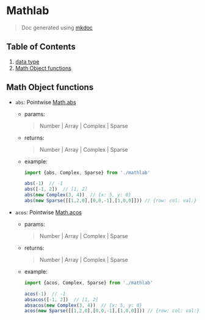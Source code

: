# Mathlab

> Doc generated using [mkdoc](#)

## Table of Contents

1. [data type](#)
1. [Math Object functions](#)


## Math Object functions

- `abs`: Pointwise [Math.abs](https://developer.mozilla.org/en-US/docs/Web/JavaScript/Reference/Global_Objects/Math/abs)

	+ params:

		> Number | Array | Complex | Sparse

	+ returns:

		> Number | Array | Complex | Sparse

	+ example:

		```js
		import {abs, Complex, Sparse} from './mathlab'

		abs(-1)  // -1
		abs([-1, 2])  // [1, 2]
		abs(new Complex(3, 4))  // {x: 5, y: 0}
		abs(new Sparse([[1,2,0],[0,0,-1],[1,0,0]])) // {row: col: val:}
		```

- `acos`: Pointwise [Math.acos](https://developer.mozilla.org/en-US/docs/Web/JavaScript/Reference/Global_Objects/Math/acos)

	+ params:

		> Number | Array | Complex | Sparse

	+ returns:

		> Number | Array | Complex | Sparse

	+ example:

		```js
		import {acos, Complex, Sparse} from './mathlab'

		acos(-1)  // -1
		absacos([-1, 2])  // [1, 2]
		absacos(new Complex(3, 4))  // {x: 5, y: 0}
		acos(new Sparse([[1,2,0],[0,0,-1],[1,0,0]])) // {row: col: val:}
		```